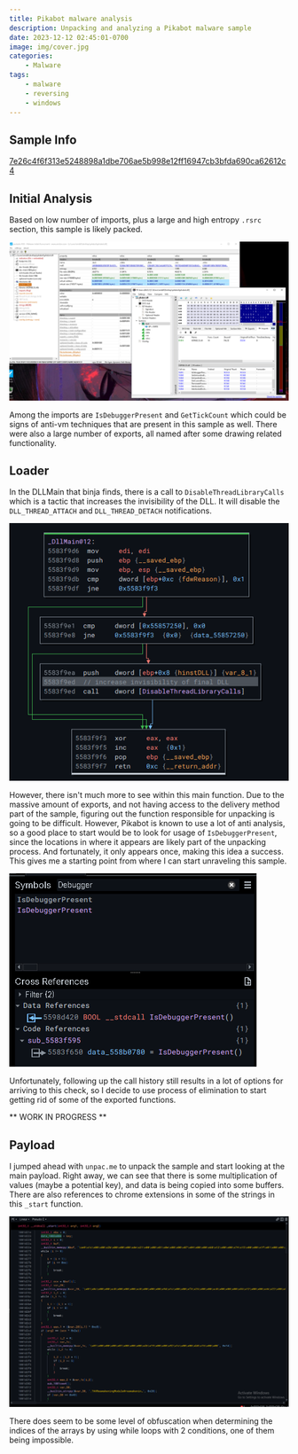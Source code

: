 ```yaml
---
title: Pikabot malware analysis
description: Unpacking and analyzing a Pikabot malware sample
date: 2023-12-12 02:45:01-0700
image: img/cover.jpg
categories:
    - Malware
tags:
    - malware
    - reversing
    - windows
---
```


## Sample Info

[7e26c4f6f313e5248898a1dbe706ae5b998e12ff16947cb3bfda690ca62612c4](https://bazaar.abuse.ch/sample/7e26c4f6f313e5248898a1dbe706ae5b998e12ff16947cb3bfda690ca62612c4/)

## Initial Analysis

Based on low number of imports, plus a large and high entropy `.rsrc` section, this sample is likely packed.

![ Signs of packing ](img/1.png)

Among the imports are `IsDebuggerPresent` and `GetTickCount` which could be signs of anti-vm techniques that are present in this sample as well.
There were also a large number of exports, all named after some drawing related functionality.

## Loader
In the DLLMain that binja finds, there is a call to `DisableThreadLibraryCalls` which is a tactic that increases the invisibility of the DLL.
It will disable the `DLL_THREAD_ATTACH` and `DLL_THREAD_DETACH` notifications.

![ Nothing much here ](img/3.png)

However, there isn't much more to see within this main function.
Due to the massive amount of exports, and not having access to the delivery method part of the sample, figuring out the function responsible for unpacking is going to be difficult.
However, Pikabot is known to use a lot of anti analysis, so a good place to start would be to look for usage of `IsDebuggerPresent`, since the locations in where it appears are likely part of the unpacking process.
And fortunately, it only appears once, making this idea a success.
This gives me a starting point from where I can start unraveling this sample.

![ Turning the table on their anti-anlysis ](img/2.png)

Unfortunately, following up the call history still results in a lot of options for arriving to this check, so I decide to use process of elimination to start getting rid of some of the exported functions.

** WORK IN PROGRESS **

## Payload

I jumped ahead with `unpac.me` to unpack the sample and start looking at the main payload.
Right away, we can see that there is some multiplication of values (maybe a potential key), and data is being copied into some buffers.
There are also references to chrome extensions in some of the strings in this `_start` function.

![ Pretty straightforward ](img/4.png)

There does seem to be some level of obfuscation when determining the indices of the arrays by using while loops with 2 conditions, one of them being impossible.
